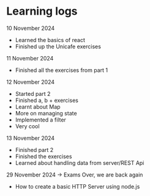# Learning logs

10 November 2024

- Learned the basics of react
- Finished up the Unicafe exercises

11 November 2024

- Finished all the exercises from part 1

12 November 2024

- Started part 2
- Finished a, b + exercises
- Learnt about Map
- More on managing state
- Implemented a filter
- Very cool

13 November 2024

- Finished part 2
- Finished the exercises
- Learned about handling data from server/REST Api

29 November 2024 -> Exams Over, we are back again

- How to create a basic HTTP Server using node.js
